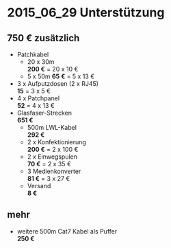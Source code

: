 # 2015_06_29 Unterstützung
## 750 € zusätzlich
* Patchkabel
  * 20 x 30m  
    **200 €** = 20 x 10 €
  * 5 x 50m 
    **65 €** = 5 x 13 €
* 3 x Aufputzdosen (2 x RJ45)  
  **15** = 3 x 5 €
* 4 x Patchpanel  
  **52** = 4 x 13 €
* Glasfaser-Strecken  
  **651 €**
    * 500m LWL-Kabel  
      **292 €**
    * 2 x Konfektionierung  
      **200 €** = 2 x 100 € 
    * 2 x Einwegspulen  
      **70 €** = 2 x 35 €
    * 3 Medienkonverter  
      **81 €** = 3 x 27 €
    * Versand  
      **8 €**

## mehr
* weitere 500m Cat7 Kabel als Puffer  
  **250 €**